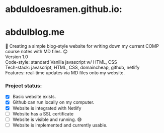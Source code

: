 # abduldoesramen.github.io:

# abdulblog.me

:slightly_smiling_face: Creating a simple blog-style website for writing down my current COMP course notes with MD files. :blush:\
Version 1.0\
Code-style: standard Vanilla javascript w/ HTML, CSS\
Tech-stack: javascript, HTML, CSS, domaincheap, github, netlify\
Features: real-time updates via MD files onto my website.

### Project status:

- [x] Basic website exists.
- [x] Github can run locally on my computer.
- [x] Website is integrated with Netlify
- [ ] Website has a SSL certificate
- [ ] Website is visible and running. :sweat_smile:
- [ ] Website is implemented and currently usable.
